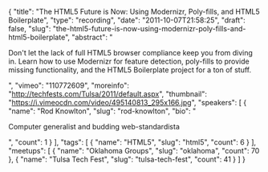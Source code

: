 {
  "title": "The HTML5 Future is Now: Using Modernizr, Poly-fills, and HTML5 Boilerplate",
  "type": "recording",
  "date": "2011-10-07T21:58:25",
  "draft": false,
  "slug": "the-html5-future-is-now-using-modernizr-poly-fills-and-html5-boilerplate",
  "abstract": "<p>Don't let the lack of full HTML5 browser compliance keep you from diving in. Learn how to use Modernizr for feature detection, poly-fills to provide missing functionality, and the HTML5 Boilerplate project for a ton of stuff.</p>",
  "vimeo": "110772609",
  "moreinfo": "http://techfests.com/Tulsa/2011/default.aspx",
  "thumbnail": "https://i.vimeocdn.com/video/495140813_295x166.jpg",
  "speakers": [
    {
      "name": "Rod Knowlton",
      "slug": "rod-knowlton",
      "bio": "<p>Computer generalist and budding web-standardista</p>",
      "count": 1
    }
  ],
  "tags": [
    {
      "name": "HTML5",
      "slug": "html5",
      "count": 6
    }
  ],
  "meetups": [
    {
      "name": "Oklahoma Groups",
      "slug": "oklahoma",
      "count": 70
    },
    {
      "name": "Tulsa Tech Fest",
      "slug": "tulsa-tech-fest",
      "count": 41
    }
  ]
}